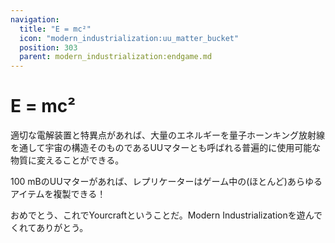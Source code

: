 ```yaml
---
navigation:
  title: "E = mc²"
  icon: "modern_industrialization:uu_matter_bucket"
  position: 303
  parent: modern_industrialization:endgame.md
---
```


# E = mc²

<ItemImage id="modern_industrialization:uu_matter_bucket" />

適切な電解装置と特異点があれば、大量のエネルギーを量子ホーンキング放射線を通して宇宙の構造そのものであるUUマターとも呼ばれる普遍的に使用可能な物質に変えることができる。

<ItemImage id="modern_industrialization:replicator" />

100 mBのUUマターがあれば、レプリケーターはゲーム中の(ほとんど)あらゆるアイテムを複製できる！

おめでとう、これでYourcraftということだ。Modern Industrializationを遊んでくれてありがとう。

